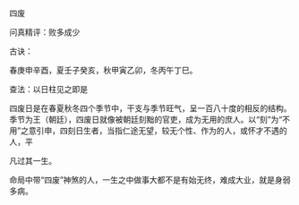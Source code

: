 四废

问真精评：败多成少

古诀：

春庚申辛酉，夏壬子癸亥，秋甲寅乙卯，冬丙午丁巳。

查法：以日柱见之即是

四废日是在春夏秋冬四个季节中，干支与季节旺气，呈一百八十度的相反的结构。季节为王（朝廷），四废日就像被朝廷刻黜的官吏，成为无用的庶人。以“刻”为“不用”之意引申，四刻日生者，当指仁途无望，较无个性、作为的人，或怀才不遇的人，平

凡过其一生。

命局中带“四废”神煞的人，一生之中做事大都不是有始无终，难成大业，就是身弱多病。

